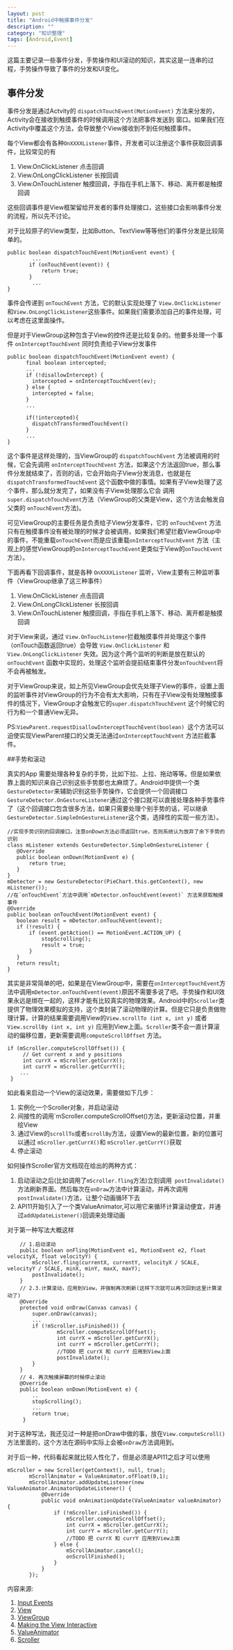 ```yaml
---
layout: post
title: "Android中触摸事件分发"
description: ""
category: "知识整理"
tags: [Android,Event]
---
```


这篇主要记录一些事件分发，手势操作和UI滚动的知识，其实这是一连串的过程，手势操作导致了事件的分发和UI变化。

## 事件分发

事件分发是通过Actvity的 `dispatchTouchEvent(MotionEvent)` 方法来分发的，Activity会在接收到触摸事件的时候调用这个方法把事件发送到
窗口。如果我们在Activity中覆盖这个方法，会导致整个View接收到不到任何触摸事件。

每个View都会有各种`OnXXXXListener`事件，开发者可以注册这个事件获取回调事件，比较常见的有

1.  View.OnClickListener 点击回调
2.  View.OnLongClickListener 长按回调
3.  View.OnTouchListener 触摸回调，手指在手机上落下、移动、离开都是触摸回调

这些回调事件是View框架留给开发者的事件处理接口，这些接口会影响事件分发的流程，所以先不讨论。

对于比较原子的View类型，比如Button、TextView等等他们的事件分发是比较简单的。

```
public boolean dispatchTouchEvent(MotionEvent event) {
        ...
       if (onTouchEvent(event)) {
           return true;
       }
        ...
}
```

事件会传递到 `onTouchEvent` 方法，它的默认实现处理了 `View.OnClickListener`和`View.OnLongClickListener`这些事件。如果我们需要添加自己的事件处理，可以考虑在这里面操作。

但是对于ViewGroup这种包含子View的控件还是比较复杂的。他要多处理一个事件 `onInterceptTouchEvent` 同时负责给子View分发事件

```
public boolean dispatchTouchEvent(MotionEvent event) {
      final boolean intercepted;
      ...
      if (!disallowIntercept) {
        intercepted = onInterceptTouchEvent(ev);
      } else {
        intercepted = false;                
      }
      ...
      
      if(!intercepted){
        dispatchTransformedTouchEvent()
      }
      ...
}
```

这个事件是这样处理的，当ViewGroup的 `dispatchTouchEvent` 方法被调用的时候，它会先调用 `onInterceptTouchEvent` 方法，如果这个方法返回true，那么事件分发就结束了，否则的话，它会开始向子View分发消息，也就是在 `dispatchTransformedTouchEvent` 这个函数中做的事情。如果有子View处理了这个事件，那么就分发完了，如果没有子View处理那么它会
调用`super.dispatchTouchEvent`方法（ViewGroup的父类是View，这个方法会触发自父类的 `onTouchEvent`方法)。

可见ViewGroup的主要任务是负责给子View分发事件，它的 `onTouchEvent` 方法只有在触摸事件没有被处理的时候才会被调用，如果我们希望拦截ViewGroup中的事件，不能重载`onTouchEvent`而是应该重载`onInterceptTouchEvent` 方法（主观上的感觉ViewGroup的`onInterceptTouchEvent`更类似于View的`onTouchEvent`方法）。  

下面再看下回调事件，就是各种 `OnXXXXListener` 监听，View主要有三种监听事件（ViewGroup继承了这三种事件）

1.  View.OnClickListener 点击回调
2.  View.OnLongClickListener 长按回调
3.  View.OnTouchListener 触摸回调，手指在手机上落下、移动、离开都是触摸回调

对于View来说，通过 `View.OnTouchListener`拦截触摸事件并处理这个事件（onTouch函数返回true）会导致 `View.OnClickListener` 和 `View.OnLongClickListener` 失效。因为这个两个监听的判断是放在默认的 `onTouchEvent` 函数中实现的，处理这个监听会提前结束事件分发`onTouchEvent`将不会再被触发。 

对于ViewGroup来说，如上所见ViewGroup会优先处理子View的事件，设置上面的监听事件对ViewGroup的行为不会有太大影响，只有在子View没有处理触摸事件的情况下，ViewGroup才会触发它的`super.dispatchTouchEvent` 这个时候它的行为和一个普通View无异。

PS:`ViewParent.requestDisallowInterceptTouchEvent(boolean) `这个方法可以迫使实现ViewParent接口的父类无法通过`onInterceptTouchEvent` 方法拦截事件。 

##手势和滚动

真实的App 需要处理各种复杂的手势，比如下拉、上拉、拖动等等。但是如果依靠上面的知识来自己识别这些手势那也太麻烦了。Android中提供一个类`GestureDetector`来辅助识别这些手势操作，它会提供一个回调接口`GestureDetector.OnGestureListener`通过这个接口就可以直接处理各种手势事件了（这个回调接口包含很多方法，如果只需要处理个别手势的话，可以继承`GestureDetector.SimpleOnGestureListener`这个类，选择性的实现一些方法）。

```
//实现手势识别的回调接口，注意onDown方法必须返回true，否则系统认为放弃了余下手势的识别
class mListener extends GestureDetector.SimpleOnGestureListener {
   @Override
   public boolean onDown(MotionEvent e) {
       return true;
   }
}
mDetector = new GestureDetector(PieChart.this.getContext(), new mListener());
//在`onTouchEvent`方法中调用`mDetector.onTouchEvent(event)` 方法来获取触摸事件
@Override
public boolean onTouchEvent(MotionEvent event) {
   boolean result = mDetector.onTouchEvent(event);
   if (!result) {
       if (event.getAction() == MotionEvent.ACTION_UP) {
           stopScrolling();
           result = true;
       }
   }
   return result;
}
```

其实是非常简单的吧，如果是在ViewGroup中，需要在`onInterceptTouchEvent`方法中调用`mDetector.onTouchEvent(event)`原因不需要多说了吧。手势操作和UI效果永远是绑在一起的，这样才能有比较真实的物理效果。Android中的`Scroller`类提供了物理效果模拟的支持，这个类封装了滚动物理的计算。但是它只是负责做物理计算，计算的结果需要调用View的`View.scrollTo (int x, int y)` 或者`View.scrollBy (int x, int y)` 应用到View上面。`Scroller`类不会一直计算滚动的偏移位置，更新需要调用`computeScrollOffset` 方法。

```
if (mScroller.computeScrollOffset()) {
     // Get current x and y positions
     int currX = mScroller.getCurrX();
     int currY = mScroller.getCurrY();
    ...
 }
```

如此看来启动一个View的滚动效果，需要做如下几步：

1. 实例化一个Scroller对象，并启动滚动
2. 间接性的调用`mScroller.computeScrollOffset()方法，更新滚动位置，并重绘View
3. 通过View的`scrollTo`或者`scrollBy`方法，设置View的最新位置，新的位置可以通过 `mScroller.getCurrX()`和 `mScroller.getCurrY()`获取
4. 停止滚动


如何操作Scroller官方文档现在给出的两种方式：

1. 启动滚动之后(比如调用了`mScroller.fling`方法)立刻调用` postInvalidate()`方法刷新界面。然后每次在`onDraw`方法中计算滚动，并再次调用`postInvalidate()`方法，让整个动画循环下去
2. API11开始引入了一个类ValueAnimator,可以用它来循环计算滚动便宜，并通过`addUpdateListener()`回调来处理动画

对于第一种写法大概这样

```
    // 1.启动滚动
    public boolean onFling(MotionEvent e1, MotionEvent e2, float velocityX, float velocityY) {
        mScroller.fling(currentX, currentY, velocityX / SCALE, velocityY / SCALE, minX, minY, maxX, maxY);
        postInvalidate();
    }
    // 2.3.计算滚动，应用到View，并强制再次刷新(这样下次就可以再次回到这里计算滚动了)
    @Override
    protected void onDraw(Canvas canvas) {
        super.onDraw(canvas);
        ...
        if (!mScroller.isFinished()) {
                mScroller.computeScrollOffset();
                int currX = mScroller.getCurrX();
                int currY = mScroller.getCurrY();
                //TODO 把 currX 和 currY 应用到View上面
                postInvalidate();
        }
    }
    // 4. 再次触摸屏幕的时候停止滚动
    @Override
    public boolean onDown(MotionEvent e) {
        ..
        stopScrolling();
        ...
        return true;
     }
```

对于这种写法，我还见过一种是把onDraw中做的事，放在`View.computeScroll()`方法里面的，这个方法在源码中实际上会被`onDraw`方法调用到。

对于后一种，代码看起来就比较人性化了，但是必须是API11之后才可以使用

```
mScroller = new Scroller(getContext(), null, true);
       mScrollAnimator = ValueAnimator.ofFloat(0,1);
       mScrollAnimator.addUpdateListener(new ValueAnimator.AnimatorUpdateListener() {
           @Override
           public void onAnimationUpdate(ValueAnimator valueAnimator) {
               if (!mScroller.isFinished()) {
                   mScroller.computeScrollOffset();
                   int currX = mScroller.getCurrX();
                   int currY = mScroller.getCurrY();
                   //TODO 把 currX 和 currY 应用到View上面
               } else {
                   mScrollAnimator.cancel();
                   onScrollFinished();
               }
           }
       });
```





内容来源:

1. [Input Events](http://developer.android.com/guide/topics/ui/ui-events.html)
2. [View](http://grepcode.com/file/repository.grepcode.com/java/ext/com.google.android/android/4.4_r1/android/view/View.java)
3. [ViewGroup](http://grepcode.com/file/repository.grepcode.com/java/ext/com.google.android/android/4.4_r1/android/view/ViewGroup.java)
4. [Making the View Interactive](http://developer.android.com/training/custom-views/making-interactive.html)
5. [ValueAnimator](http://developer.android.com/reference/android/animation/ValueAnimator.html)
6. [Scroller](http://developer.android.com/reference/android/widget/Scroller.html)
